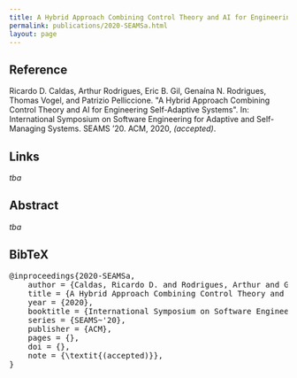 ```yaml
---
title: A Hybrid Approach Combining Control Theory and AI for Engineering Self-Adaptive Systems
permalink: publications/2020-SEAMSa.html
layout: page
---
```


## Reference
Ricardo D. Caldas, Arthur Rodrigues, Eric B. Gil, Genaína N. Rodrigues, Thomas Vogel, and Patrizio Pelliccione. "A Hybrid Approach Combining Control Theory and AI for Engineering Self-Adaptive Systems". In: International Symposium on Software Engineering for Adaptive and Self-Managing Systems. SEAMS ’20. ACM, 2020, _(accepted)_.

## Links
_tba_

## Abstract
_tba_

## BibTeX

<div class="bibtex">
<pre>@inproceedings{2020-SEAMSa,
    author = {Caldas, Ricardo D. and Rodrigues, Arthur and Gil, Eric B. and Rodrigues, Genaína N. and Vogel, Thomas and Pelliccione, Patrizio},
    title = {A Hybrid Approach Combining Control Theory and AI for Engineering Self-Adaptive Systems},
    year = {2020},
    booktitle = {International Symposium on Software Engineering for Adaptive and Self-Managing Systems},
    series = {SEAMS~'20},
    publisher = {ACM},
    pages = {},
    doi = {},
    note = {\textit{(accepted)}},
}</pre>
</div>
